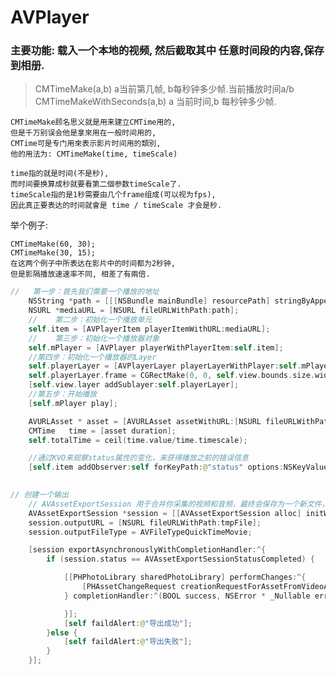 # AVPlayer
### 主要功能: 载入一个本地的视频, 然后截取其中 任意时间段的内容,保存到相册.

> CMTimeMake(a,b)    a当前第几帧, b每秒钟多少帧.当前播放时间a/b
    CMTimeMakeWithSeconds(a,b)    a 当前时间,b 每秒钟多少帧.

    CMTimeMake顾名思义就是用来建立CMTime用的,
    但是千万别误会他是拿來用在一般时间用的,
    CMTime可是专门用來表示影片时间用的類別,
    他的用法为: CMTimeMake(time, timeScale)

    time指的就是时间(不是秒),
    而时间要换算成秒就要看第二個参数timeScale了.
    timeScale指的是1秒需要由几个frame组成(可以视为fps),
    因此真正要表达的时间就會是 time / timeScale 才会是秒.

 举个例子:

    CMTimeMake(60, 30);
    CMTimeMake(30, 15);
    在这两个例子中所表达在影片中的时间都为2秒钟,
    但是影隔播放速速率不同, 相差了有兩倍.


```swift
//   第一步：首先我们需要一个播放的地址
    NSString *path = [[[NSBundle mainBundle] resourcePath] stringByAppendingPathComponent:@"vedio.MP4"];
    NSURL *mediaURL = [NSURL fileURLWithPath:path];
    //    第二步：初始化一个播放单元
    self.item = [AVPlayerItem playerItemWithURL:mediaURL];
    //    第三步：初始化一个播放器对象
    self.mPlayer = [AVPlayer playerWithPlayerItem:self.item];
    //第四步：初始化一个播放器的Layer
    self.playerLayer = [AVPlayerLayer playerLayerWithPlayer:self.mPlayer];
    self.playerLayer.frame = CGRectMake(0, 0, self.view.bounds.size.width, self.view.bounds.size.height * 0.8);
    [self.view.layer addSublayer:self.playerLayer];
    //第五步：开始播放
    [self.mPlayer play];

    AVURLAsset * asset = [AVURLAsset assetWithURL:[NSURL fileURLWithPath:path]];
    CMTime   time = [asset duration];
    self.totalTime = ceil(time.value/time.timescale);

    //通过KVO来观察status属性的变化，来获得播放之前的错误信息
    [self.item addObserver:self forKeyPath:@"status" options:NSKeyValueObservingOptionNew context:nil];
    
```

```swift
// 创建一个输出
    // AVAssetExportSession 用于合并你采集的视频和音频，最终会保存为一个新文件，可以设置文件的输出类型、路径，以及合并的一个状态
    AVAssetExportSession *session = [[AVAssetExportSession alloc] initWithAsset:mixComposition presetName:AVAssetExportPresetHighestQuality];
    session.outputURL = [NSURL fileURLWithPath:tmpFile];
    session.outputFileType = AVFileTypeQuickTimeMovie;

    [session exportAsynchronouslyWithCompletionHandler:^{
        if (session.status == AVAssetExportSessionStatusCompleted) {

            [[PHPhotoLibrary sharedPhotoLibrary] performChanges:^{
                [PHAssetChangeRequest creationRequestForAssetFromVideoAtFileURL:session.outputURL];
            } completionHandler:^(BOOL success, NSError * _Nullable error) {

            }];
            [self faildAlert:@"导出成功"];
        }else {
            [self faildAlert:@"导出失败"];
        }
    }];
```
